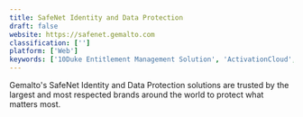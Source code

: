 ```yaml
---
title: SafeNet Identity and Data Protection
draft: false 
website: https://safenet.gemalto.com
classification: ['']
platform: ['Web']
keywords: ['10Duke Entitlement Management Solution', 'ActivationCloud', 'AntiDuplicate', 'Babel Licensing', 'Duo Security', 'Keeper', 'LimeBike Scooters', 'Maian Cube', 'Nalpeiron', 'Okta', 'PELock', 'Rippling', 'VMProtect']
---
```

Gemalto&#39;s SafeNet Identity and Data Protection solutions are trusted by the largest and most respected brands around the world to protect what matters most.